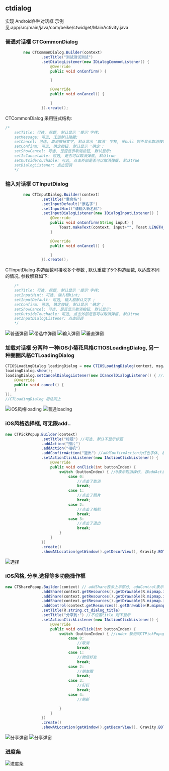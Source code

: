 ## ctdialog

实现 Android各种对话框 示例见:app/src/main/java/com/beike/ctwidget/MainActivity.java

### 普通对话框 CTCommonDialog

```java
        new CTCommonDialog.Builder(context)
                .setTitle("测试测试测试")
                .setDialogListener(new IDialogCommonListener() {
                    @Override
                    public void onConfirm() {

                    }

                    @Override
                    public void onCancel() {

                    }
                }).create();
```

CTCommonDialog 采用链式结构:

```java
/*
    setTitle: 可选, 标题, 默认显示 '提示'字样;
    setMessage: 可选, 无值默认隐藏;
    setCancel: 可选, 取消按钮文字, 默认显示 '取消' 字样, 传null 则不显示取消按钮 ;
    setConfirm: 可选, 确定按钮, 默认显示 '确定';
    setShowCancel: 可选, 是否显示取消按钮, 默认显示;
    setIsCancelable: 可选, 是否可以取消弹框, 默认true
    setOutsideTouchable: 可选, 点击外部是否可以取消弹框, 默认true
    setDialogListener: 点击回调
    */
```

### 输入对话框 CTInputDialog

```java
        new CTInputDialog.Builder(context)
                .setTitle("重命名")
                .setInputDefault("原名字")
                .setInputHint("请输入新名称")
                .setInputDialogListener(new IDialogInputListener() {
                    @Override
                    public void onConfirm(String input) {
                        Toast.makeText(context, input+"", Toast.LENGTH_SHORT).show();
                    }

                    @Override
                    public void onCancel() {

                    }
                }).create();
```

CTInputDialog 构造函数可接收多个参数 , 默认重载了5个构造函数, 以适应不同的情况, 参数解释如下:

```java
    /*
    setTitle: 可选, 标题, 默认显示 '提示'字样;
    setInputHint: 可选, 输入框hint;
    setInputDefault: 可选, 输入框默认文字 ;
    setConfirm: 可选, 确定按钮, 默认显示 '确定';
    setShowCancel: 可选, 是否显示取消按钮, 默认显示;
    setOutsideTouchable: 可选, 点击外部是否可以取消弹框, 默认true
    setInputDialogListener: 点击回调
    */
```
![普通弹窗](https://github.com/itpers/ctdialog/blob/master/img/ct_common_dialog.png)
![带选中弹窗](https://github.com/itpers/ctdialog/blob/master/img/ct_check_dialog.png)
![输入弹窗](https://github.com/itpers/ctdialog/blob/master/img/ct_input_dialog.png)
![垂直弹窗](https://github.com/itpers/ctdialog/blob/master/img/ct_vertical_dialog.png)

### 加载对话框 分两种 一种iOS小菊花风格CTIOSLoadingDialog, 另一种圈圈风格CTLoadingDialog

```java
CTIOSLoadingDialog loadingDialog = new CTIOSLoadingDialog(context, msg/*msg可选,不传默认显示'加载中...'*/);
loadingDialog.show();
loadingDialog.setCancelDialogListener(new ICancelDialogListener() { //监听加载框消失
    @Override
    public void cancel() {
    }
});
//CTLoadingDialog 用法同上
```

![iOS风格loading](https://github.com/itpers/ctdialog/blob/master/img/ct_ios_loading.png)
![普通loading](https://github.com/itpers/ctdialog/blob/master/img/ct_common_loading.png)

### iOS风格选择框, 可无限add..

```java
new CTPickPopup.Builder(context)
                .setTitle("标题") //可选, 默认不显示标题
                .addAction("照片")
                .addAction("相机")
                .addConfirmAction("退出") //addConfirmAction为红色字体, 起到提醒确认作用
                .setActionClickListener(new IActionClickListener() {
                    @Override
                    public void onClick(int buttonIndex) {
                        switch (buttonIndex) { //0表示取消操作, 按addAction的顺序, 一次从1开始
                            case 0:
                                //点击了取消
                                break;
                            case 1:
                                //点击了照片
                                break;
                            case 2:
                                //点击了相机
                                break;
                            case 3:
                                //点击了退出
                                break;
                        }
                    }
                })
                .create()
                .showAtLocation(getWindow().getDecorView(), Gravity.BOTTOM, 0, 0);
```

![选择](https://github.com/itpers/ctdialog/blob/master/img/ct_selected_dialog.png)

### iOS风格, 分享,选择等多功能操作框

```java
new CTSharePopup.Builder(context) // addShare表示上半部分, addControl表示下半部分, 均可无限add..
                .addShare(context.getResources().getDrawable(R.mipmap.ic_share_to_wx_friend), "微信好友") //参数分别对应 要显示的图标和文字, 文字可不传, 只显示图片
                .addShare(context.getResources().getDrawable(R.mipmap.ic_share_to_wx_timeline), "朋友圈")
                .addShare(context.getResources().getDrawable(R.mipmap.ic_share_to_dd), "钉钉")
                .addControl(context.getResources().getDrawable(R.mipmap.ic_web_control_refresh), "刷新")
                .setTitle(R.string.ct_dialog_title)
                .setTitle("分享到:") //不设置title 则不显示
                .setActionClickListener(new IActionClickListener() {
                    @Override
                    public void onClick(int buttonIndex) {
                        switch (buttonIndex) { //index 规则同CTPickPopup
                            case 0:
                                //取消
                                break;
                            case 1:
                                //微信好友
                                break;
                            case 2:
                                //朋友圈
                                break;
                            case 3:
                                //钉钉
                                break;
                            case 4:
                                //刷新

                        }
                    }
                })
                .create()
                .showAtLocation(getWindow().getDecorView(), Gravity.BOTTOM, 0, 0);
```

![分享弹窗](https://github.com/itpers/ctdialog/blob/master/img/ct_share_popup.png)
![分享弹窗](https://github.com/itpers/ctdialog/blob/master/img/ct_share_popup1.png)

### 进度条
![进度条](https://github.com/itpers/ctdialog/blob/master/img/ct_progress_dialog.png)
